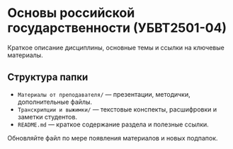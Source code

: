 # Основы российской государственности (УБВТ2501-04)

Краткое описание дисциплины, основные темы и ссылки на ключевые материалы.

## Структура папки

- `Материалы от преподавателя/` — презентации, методички, дополнительные файлы.
- `Транскрипции и выжимки/` — текстовые конспекты, расшифровки и заметки студентов.
- `README.md` — краткое содержание раздела и полезные ссылки.

Обновляйте файл по мере появления материалов и новых подпапок.
